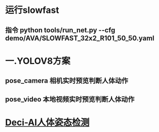# 运行slowfast 
## 指令 python tools/run_net.py --cfg demo/AVA/SLOWFAST_32x2_R101_50_50.yaml

# 一.YOLOV8方案 
##  pose_camera 相机实时预览判断人体动作
## pose_video 本地视频实时预览判断人体动作



# [Deci-AI人体姿态检测](https://github.com/Deci-AI/super-gradients)